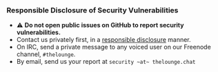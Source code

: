 ### Responsible Disclosure of Security Vulnerabilities

- ⚠️ **Do not open public issues on GitHub to report security vulnerabilities.**
- Contact us privately first, in a
  [responsible disclosure](https://en.wikipedia.org/wiki/Responsible_disclosure)
  manner.
- On IRC, send a private message to any voiced user on our Freenode channel,
  `#thelounge`.
- By email, send us your report at `security ~at~ thelounge.chat`
